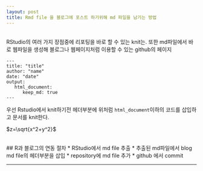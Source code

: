 ```yaml
---
layout: post
title: Rmd file 을 블로그에 포스트 하기위해 md 파일을 남기는 방법
---
```


<br/>
RStudio의 여러 가지 장점중에 리포팅을 바로 할 수 있는 knit는. 또한 md파일에서 바로 웹파일을 생성해 블로그나 웹페이지처럼 이용할 수 있는 github의 페이지


```
---
title: "title"
author: "name"
date: "date"
output:
   html_document:
      keep_md: true
---
```

우선 Rstudio에서 knit하기전 헤더부분에 위처럼 `html_document`이하의 코드를 삽입하고 문서를 knit한다.

$z=\sqrt{x^2+y^2}$

<br/>
## R과 블로그의 연동 절차
* RStudio에서 md file 추출
* 추출된 md파일에서 blog md file의 헤더부분을 삽입
* repository에 md file 추가
* github 에서 commit

----
 